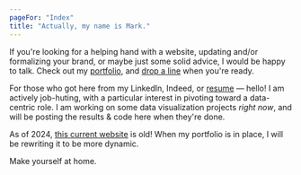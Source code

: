 ```yaml
---
pageFor: "Index"
title: "Actually, my name is Mark."
---
```


If you're looking for a helping hand with a website, updating and/or formalizing your brand, or maybe just some solid advice, I would be happy to talk. Check out my <a href="/projects" class="internal-link">portfolio</a>, and <a href="/contact" class="internal-link">drop a line</a> when you're ready. 

For those who got here from my LinkedIn, Indeed, or [resume](/downloads/mark_harwood_resume.pdf) &mdash; hello! I am actively job-huting, with a particular interest in pivoting toward a data-centric role. I am working on some data visualization projects _right now_, and will be posting the results & code here when they're done. 

As of 2024, <a href="/blog/making-my-site" class="internal-link">this current website</a> is old! When my portfolio is in place, I will be rewriting it to be more dynamic. 

Make yourself at home. 
